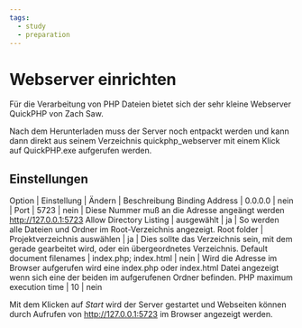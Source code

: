 ```yaml
---
tags:
  - study
  - preparation
---
```

# Webserver einrichten

Für die Verarbeitung von PHP Dateien bietet sich der sehr kleine Webserver QuickPHP von Zach Saw.

Nach dem Herunterladen muss der Server noch entpackt werden und kann dann direkt aus seinem Verzeichnis quickphp_webserver mit einem Klick auf QuickPHP.exe aufgerufen werden.

## Einstellungen

Option | Einstellung | Ändern | Beschreibung
Binding Address | 0.0.0.0 | nein |
Port | 5723 | nein | Diese Nummer muß an die Adresse angeängt werden http://127.0.0.1:5723
Allow Directory Listing | ausgewählt | ja | So werden alle Dateien und Ordner im Root-Verzeichnis angezeigt.
Root folder | Projektverzeichnis auswählen | ja | Dies sollte das Verzeichnis sein, mit dem gerade gearbeitet wird, oder ein übergeordnetes Verzeichnis.
Default document filenames | index.php; index.html | nein | Wird die Adresse im Browser aufgerufen wird eine index.php oder index.html Datei angezeigt wenn sich eine der beiden im aufgerufenen Ordner befinden.
PHP maximum execution time | 10 | nein

Mit dem Klicken auf *Start* wird der Server gestartet und Webseiten können durch Aufrufen von http://127.0.0.1:5723 im Browser angezeigt werden.
